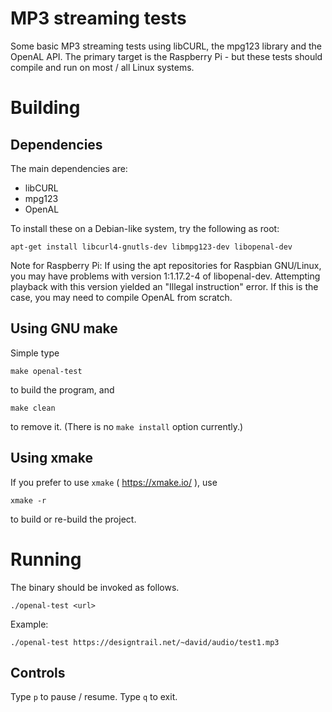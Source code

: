 # MP3 streaming tests

Some basic MP3 streaming tests using libCURL, the mpg123 library and the OpenAL API. The primary target is the Raspberry Pi - but these tests should compile and run on most / all Linux systems.

# Building

## Dependencies

The main dependencies are:

  - libCURL
  - mpg123
  - OpenAL

To install these on a Debian-like system, try the following as root:

    apt-get install libcurl4-gnutls-dev libmpg123-dev libopenal-dev

Note for Raspberry Pi: If using the apt repositories for Raspbian GNU/Linux, you may have problems with version 1:1.17.2-4 of libopenal-dev. Attempting playback with this version yielded an "Illegal instruction" error. If this is the case, you may need to compile OpenAL from scratch.

## Using GNU make

Simple type

    make openal-test

to build the program, and

    make clean

to remove it. (There is no `make install` option currently.)

## Using xmake

If you prefer to use `xmake` ( https://xmake.io/ ), use

    xmake -r

to build or re-build the project.

# Running

The binary should be invoked as follows.

    ./openal-test <url>

Example:

    ./openal-test https://designtrail.net/~david/audio/test1.mp3

## Controls

Type `p` to pause / resume. Type `q` to exit.


